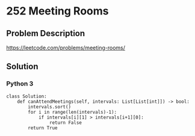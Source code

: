 # 252 Meeting Rooms
## Problem Description
https://leetcode.com/problems/meeting-rooms/

## Solution
### Python 3
```
class Solution:
    def canAttendMeetings(self, intervals: List[List[int]]) -> bool:
        intervals.sort()
        for i in range(len(intervals)-1):
            if intervals[i][1] > intervals[i+1][0]:
                return False
        return True
```
